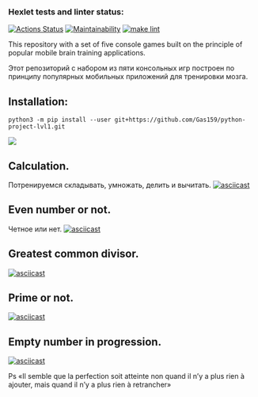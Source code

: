 ### Hexlet tests and linter status:
[![Actions Status](https://github.com/Gas159/python-project-lvl1/workflows/hexlet-check/badge.svg)](https://github.com/Gas159/python-project-lvl1/actions)
[![Maintainability](https://api.codeclimate.com/v1/badges/7ddab7f2853786d75022/maintainability)](https://codeclimate.com/github/Gas159/python-project-lvl1/maintainability)
[![make lint](https://github.com/Gas159/python-project-lvl1/workflows/make%20lint/badge.svg)](https://github.com/Gas159/python-project-lvl1/actions/workflows/make-lint.yml)  

This repository with a set of five console games built on the principle of popular mobile brain training applications.

Этот репозиторий с набором из пяти консольных игр построен по принципу популярных мобильных приложений для тренировки мозга.


## Installation:
```
python3 -m pip install --user git+https://github.com/Gas159/python-project-lvl1.git
```


<a href="https://asciinema.org/a/IZmOChi13qFYURQ1LML1fl0ac" target="_blank"><img src="https://asciinema.org/a/IZmOChi13qFYURQ1LML1fl0ac.svg" /></a>


## Calculation.
Потренируемся складывать, умножать, делить и вычитать.
[![asciicast](https://asciinema.org/a/PlUCSrfJTfjkVe6YeLTid8xcV.svg)](https://asciinema.org/a/PlUCSrfJTfjkVe6YeLTid8xcV)



## Even number or not.
Четное или нет.
[![asciicast](https://asciinema.org/a/UwLz2z1YshLM5SAJdUX3aHkXK.svg)](https://asciinema.org/a/UwLz2z1YshLM5SAJdUX3aHkXK)
 


## Greatest common divisor.
[![asciicast](https://asciinema.org/a/gFQLOdFGkkLWEU3BDiiUXeK9f.svg)](https://asciinema.org/a/gFQLOdFGkkLWEU3BDiiUXeK9f)



## Prime or not.
[![asciicast](https://asciinema.org/a/vaOOUj3h7SYcpte8u5XRJdpCx.svg)](https://asciinema.org/a/vaOOUj3h7SYcpte8u5XRJdpCx)


## Empty number in progression.
[![asciicast](https://asciinema.org/a/syxaRPwwCd8t2VnzpVznx01us.svg)](https://asciinema.org/a/syxaRPwwCd8t2VnzpVznx01us)





Ps «Il semble que la perfection soit atteinte non quand il n’y a plus rien à ajouter, mais quand il n’y a plus rien à retrancher»
